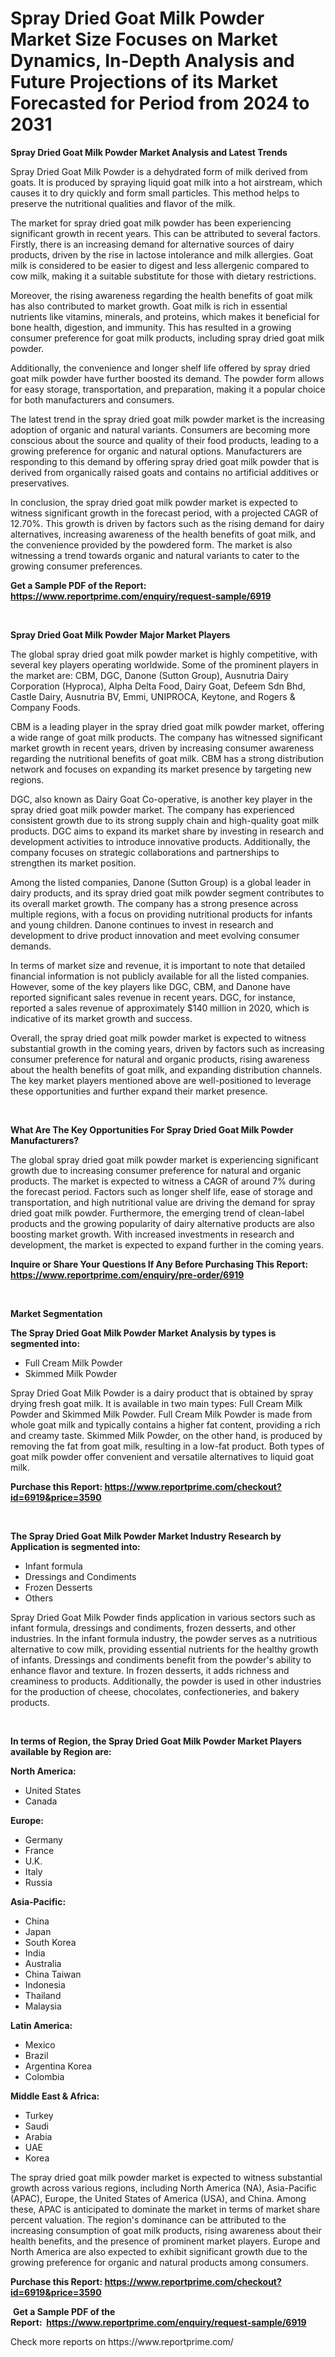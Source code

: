 <p><h1>Spray Dried Goat Milk Powder Market Size Focuses on Market Dynamics, In-Depth Analysis and Future Projections of its Market Forecasted for Period from 2024 to 2031</h1></p><p><strong>Spray Dried Goat Milk Powder Market Analysis and Latest Trends</strong></p>
<p><p>Spray Dried Goat Milk Powder is a dehydrated form of milk derived from goats. It is produced by spraying liquid goat milk into a hot airstream, which causes it to dry quickly and form small particles. This method helps to preserve the nutritional qualities and flavor of the milk.</p><p>The market for spray dried goat milk powder has been experiencing significant growth in recent years. This can be attributed to several factors. Firstly, there is an increasing demand for alternative sources of dairy products, driven by the rise in lactose intolerance and milk allergies. Goat milk is considered to be easier to digest and less allergenic compared to cow milk, making it a suitable substitute for those with dietary restrictions.</p><p>Moreover, the rising awareness regarding the health benefits of goat milk has also contributed to market growth. Goat milk is rich in essential nutrients like vitamins, minerals, and proteins, which makes it beneficial for bone health, digestion, and immunity. This has resulted in a growing consumer preference for goat milk products, including spray dried goat milk powder.</p><p>Additionally, the convenience and longer shelf life offered by spray dried goat milk powder have further boosted its demand. The powder form allows for easy storage, transportation, and preparation, making it a popular choice for both manufacturers and consumers.</p><p>The latest trend in the spray dried goat milk powder market is the increasing adoption of organic and natural variants. Consumers are becoming more conscious about the source and quality of their food products, leading to a growing preference for organic and natural options. Manufacturers are responding to this demand by offering spray dried goat milk powder that is derived from organically raised goats and contains no artificial additives or preservatives.</p><p>In conclusion, the spray dried goat milk powder market is expected to witness significant growth in the forecast period, with a projected CAGR of 12.70%. This growth is driven by factors such as the rising demand for dairy alternatives, increasing awareness of the health benefits of goat milk, and the convenience provided by the powdered form. The market is also witnessing a trend towards organic and natural variants to cater to the growing consumer preferences.</p></p>
<p><strong>Get a Sample PDF of the Report:&nbsp; <a href="https://www.reportprime.com/enquiry/request-sample/6919">https://www.reportprime.com/enquiry/request-sample/6919</a></strong></p>
<p>&nbsp;</p>
<p><strong>Spray Dried Goat Milk Powder Major Market Players</strong></p>
<p><p>The global spray dried goat milk powder market is highly competitive, with several key players operating worldwide. Some of the prominent players in the market are: CBM, DGC, Danone (Sutton Group), Ausnutria Dairy Corporation (Hyproca), Alpha Delta Food, Dairy Goat, Defeem Sdn Bhd, Castle Dairy, Ausnutria BV, Emmi, UNIPROCA, Keytone, and Rogers & Company Foods.</p><p>CBM is a leading player in the spray dried goat milk powder market, offering a wide range of goat milk products. The company has witnessed significant market growth in recent years, driven by increasing consumer awareness regarding the nutritional benefits of goat milk. CBM has a strong distribution network and focuses on expanding its market presence by targeting new regions.</p><p>DGC, also known as Dairy Goat Co-operative, is another key player in the spray dried goat milk powder market. The company has experienced consistent growth due to its strong supply chain and high-quality goat milk products. DGC aims to expand its market share by investing in research and development activities to introduce innovative products. Additionally, the company focuses on strategic collaborations and partnerships to strengthen its market position.</p><p>Among the listed companies, Danone (Sutton Group) is a global leader in dairy products, and its spray dried goat milk powder segment contributes to its overall market growth. The company has a strong presence across multiple regions, with a focus on providing nutritional products for infants and young children. Danone continues to invest in research and development to drive product innovation and meet evolving consumer demands.</p><p>In terms of market size and revenue, it is important to note that detailed financial information is not publicly available for all the listed companies. However, some of the key players like DGC, CBM, and Danone have reported significant sales revenue in recent years. DGC, for instance, reported a sales revenue of approximately $140 million in 2020, which is indicative of its market growth and success.</p><p>Overall, the spray dried goat milk powder market is expected to witness substantial growth in the coming years, driven by factors such as increasing consumer preference for natural and organic products, rising awareness about the health benefits of goat milk, and expanding distribution channels. The key market players mentioned above are well-positioned to leverage these opportunities and further expand their market presence.</p></p>
<p>&nbsp;</p>
<p><strong>What Are The Key Opportunities For Spray Dried Goat Milk Powder Manufacturers?</strong></p>
<p><p>The global spray dried goat milk powder market is experiencing significant growth due to increasing consumer preference for natural and organic products. The market is expected to witness a CAGR of around 7% during the forecast period. Factors such as longer shelf life, ease of storage and transportation, and high nutritional value are driving the demand for spray dried goat milk powder. Furthermore, the emerging trend of clean-label products and the growing popularity of dairy alternative products are also boosting market growth. With increased investments in research and development, the market is expected to expand further in the coming years.</p></p>
<p><strong>Inquire or Share Your Questions If Any Before Purchasing This Report: <a href="https://www.reportprime.com/enquiry/pre-order/6919">https://www.reportprime.com/enquiry/pre-order/6919</a></strong></p>
<p>&nbsp;</p>
<p><strong>Market Segmentation</strong></p>
<p><strong>The Spray Dried Goat Milk Powder Market Analysis by types is segmented into:</strong></p>
<p><ul><li>Full Cream Milk Powder</li><li>Skimmed Milk Powder</li></ul></p>
<p><p>Spray Dried Goat Milk Powder is a dairy product that is obtained by spray drying fresh goat milk. It is available in two main types: Full Cream Milk Powder and Skimmed Milk Powder. Full Cream Milk Powder is made from whole goat milk and typically contains a higher fat content, providing a rich and creamy taste. Skimmed Milk Powder, on the other hand, is produced by removing the fat from goat milk, resulting in a low-fat product. Both types of goat milk powder offer convenient and versatile alternatives to liquid goat milk.</p></p>
<p><strong>Purchase this Report:&nbsp;<a href="https://www.reportprime.com/checkout?id=6919&price=3590">https://www.reportprime.com/checkout?id=6919&price=3590</a></strong></p>
<p>&nbsp;</p>
<p><strong>The Spray Dried Goat Milk Powder Market Industry Research by Application is segmented into:</strong></p>
<p><ul><li>Infant formula</li><li>Dressings and Condiments</li><li>Frozen Desserts</li><li>Others</li></ul></p>
<p><p>Spray Dried Goat Milk Powder finds application in various sectors such as infant formula, dressings and condiments, frozen desserts, and other industries. In the infant formula industry, the powder serves as a nutritious alternative to cow milk, providing essential nutrients for the healthy growth of infants. Dressings and condiments benefit from the powder's ability to enhance flavor and texture. In frozen desserts, it adds richness and creaminess to products. Additionally, the powder is used in other industries for the production of cheese, chocolates, confectioneries, and bakery products.</p></p>
<p>&nbsp;</p>
<p><strong>In terms of Region, the Spray Dried Goat Milk Powder Market Players available by Region are:</strong></p>
<p>
    <p> <strong> North America: </strong>
        <ul>
            <li>United States</li>
            <li>Canada</li>
        </ul>
        </p> 
    <p> <strong> Europe: </strong>
        <ul>
            <li>Germany</li>
            <li>France</li>
            <li>U.K.</li>
            <li>Italy</li>
            <li>Russia</li>
        </ul>
        </p> 
    <p> <strong> Asia-Pacific: </strong>
        <ul>
            <li>China</li>
            <li>Japan</li>
            <li>South Korea</li>
            <li>India</li>
            <li>Australia</li>
            <li>China Taiwan</li>
            <li>Indonesia</li>
            <li>Thailand</li>
            <li>Malaysia</li>
        </ul>
        </p> 
    <p> <strong> Latin America: </strong>
        <ul>
            <li>Mexico</li>
            <li>Brazil</li>
            <li>Argentina Korea</li>
            <li>Colombia</li>
        </ul>
        </p> 
    <p> <strong> Middle East & Africa: </strong>
        <ul>
            <li>Turkey</li>
            <li>Saudi</li>
            <li>Arabia</li>
            <li>UAE</li>
            <li>Korea</li>
        </ul>
    </p>
    </p>
<p><p>The spray dried goat milk powder market is expected to witness substantial growth across various regions, including North America (NA), Asia-Pacific (APAC), Europe, the United States of America (USA), and China. Among these, APAC is anticipated to dominate the market in terms of market share percent valuation. The region's dominance can be attributed to the increasing consumption of goat milk products, rising awareness about their health benefits, and the presence of prominent market players. Europe and North America are also expected to exhibit significant growth due to the growing preference for organic and natural products among consumers.</p></p>
<p><strong>Purchase this Report: <a href="https://www.reportprime.com/checkout?id=6919&price=3590">https://www.reportprime.com/checkout?id=6919&price=3590</a></strong></p>
<p>&nbsp;<strong>Get a Sample PDF of the Report:&nbsp;&nbsp;<a href="https://www.reportprime.com/enquiry/request-sample/6919">https://www.reportprime.com/enquiry/request-sample/6919</a></strong></p>
<p><strong></strong></p>
<p>Check more reports on https://www.reportprime.com/</p>